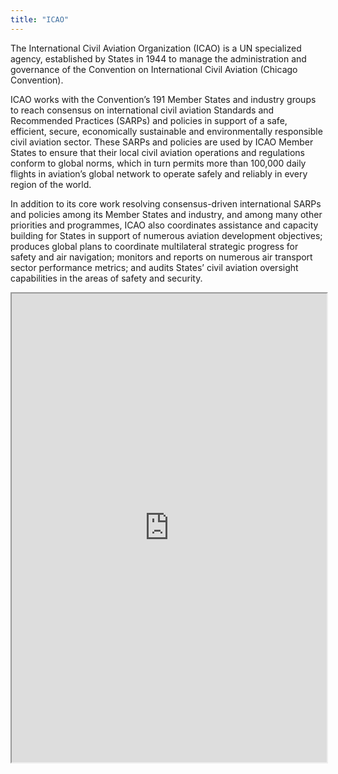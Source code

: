 ```yaml
---
title: "ICAO"
---
```


The International Civil Aviation Organization (ICAO) is a UN specialized agency, established by States in 1944 to manage the administration and governance of the Convention on International Civil Aviation (Chicago Convention).
 
ICAO works with the Convention’s 191 Member States and industry groups to reach consensus on international civil aviation Standards and Recommended Practices (SARPs) and policies in support of a safe, efficient, secure, economically sustainable and environmentally responsible civil aviation sector. These SARPs and policies are used by ICAO Member States to ensure that their local civil aviation operations and regulations conform to global norms, which in turn permits more than 100,000 daily flights in aviation’s global network to operate safely and reliably in every region of the world.
 
In addition to its core work resolving consensus-driven international SARPs and policies among its Member States and industry, and among many other priorities and programmes, ICAO also coordinates assistance and capacity building for States in support of numerous aviation development objectives; produces global plans to coordinate multilateral strategic progress for safety and air navigation; monitors and reports on numerous air transport sector performance metrics; and audits States’ civil aviation oversight capabilities in the areas of safety and security.

<iframe height="750" width="100%" src="https://ewelton.github.io/ktest/wiki.html#ICAO"></iframe>
